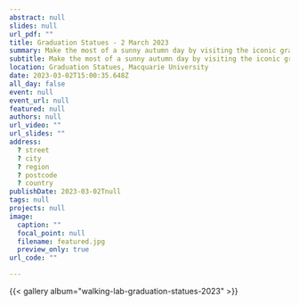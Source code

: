 ```yaml
---
abstract: null
slides: null
url_pdf: ""
title: Graduation Statues - 2 March 2023
summary: Make the most of a sunny autumn day by visiting the iconic graduation statues at Macquarie University, a popular backdrop for many graduates' photos.
subtitle: Make the most of a sunny autumn day by visiting the iconic graduation statues at Macquarie University, a popular backdrop for many graduates' photos.
location: Graduation Statues, Macquarie University
date: 2023-03-02T15:00:35.648Z
all_day: false
event: null
event_url: null
featured: null
authors: null
url_video: ""
url_slides: ""
address:
  ? street
  ? city
  ? region
  ? postcode
  ? country
publishDate: 2023-03-02Tnull
tags: null
projects: null
image:
  caption: ""
  focal_point: null
  filename: featured.jpg
  preview_only: true
url_code: ""

---
```


{{< gallery album="walking-lab-graduation-statues-2023" >}}

